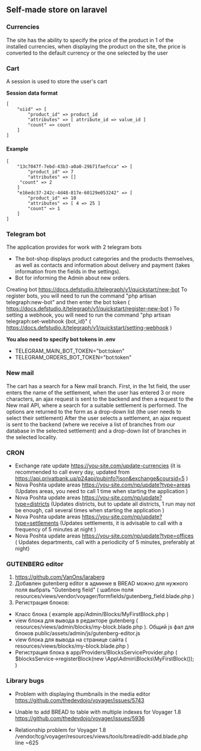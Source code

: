 ## Self-made store on laravel

### Currencies

The site has the ability to specify the price of the product in 1 of the installed currencies, when displaying the product on the site, the price
is converted to the default currency or the one selected by the user

### Cart

A session is used to store the user's cart

**Session data format**

```
[
    "uiid" => [
        "product_id" => product_id
        "attributes" => [ attribute_id => value_id ]
        "count" => count
    ]
]
```

#### Example

```
[
    "13c7047f-7ebd-43b3-a0a0-29b71faefcca" => [
        "product_id" => 7
        "attributes" => []
     "count" => 2
    ]
    "e16edc37-242c-4d48-817e-60129e053242" => [
        "product_id" => 10
        "attributes" => [ 4 => 25 ]
        "count" => 1
    ]
]
```

### Telegram bot

The application provides for work with 2 telegram bots

- The bot-shop displays product categories and the products themselves, as well as contacts and information about delivery and payment (takes
  information from the fields in the settings).
- Bot for informing the Admin about new orders.

Creating bot https://docs.defstudio.it/telegraph/v1/quickstart/new-bot
To register bots, you will need to run the command "php artisan telegraph:new-bot" and then enter the bot token ( https://docs.defstudio.it/telegraph/v1/quickstart/register-new-bot )
To setting a webhook, you will need to run the command "php artisan telegraph:set-webhook {bot_id}" ( https://docs.defstudio.it/telegraph/v1/quickstart/setting-webhook )

**You also need to specify bot tokens in .env**

- TELEGRAM_MAIN_BOT_TOKEN="bot:token"
- TELEGRAM_ORDERS_BOT_TOKEN="bot:token"

### New mail

The cart has a search for a New mail branch. First, in the 1st field, the user enters the name of the settlement,
when the user has entered 3 or more characters, an ajax request is sent to the backend and then a request to the New mail API, where a search for a suitable settlement is performed. The options are returned to the form as a drop-down list (the user
needs to select their settlement)
After the user selects a settlement, an ajax request is sent to the backend (where we receive a list of branches from
our database in the selected settlement) and a drop-down list of branches in the selected locality.

### CRON

- Exchange rate update https://you-site.com/update-currencies (it is recommended to call every day, updated
  from https://api.privatbank.ua/p24api/pubinfo?json&exchange&coursid=5 )
- Nova Poshta update areas https://you-site.com/np/update?type=areas (Updates areas, you need to call 1 time when starting the application )
- Nova Poshta update areas https://you-site.com/np/update?type=districts (Updates districts, but to update
  all districts, 1 run may not be enough, call several times when starting the application )
- Nova Poshta update areas https://you-site.com/np/update?type=settlements (Updates settlements,
  it is advisable to call with a frequency of 5 minutes at night )
- Nova Poshta update areas https://you-site.com/np/update?type=offices ( Updates departments, call with
  a periodicity of 5 minutes, preferably at night)

### GUTENBERG editor

1) https://github.com/VanOns/laraberg
2) Добавлен gutenberg editor в админке в BREAD можно для нужного поля выбрать "Gutenberg field" ( шаблон поля resources/views/vendor/voyager/formfields/gutenberg_field.blade.php )
3) Регистрация блоков:
 - Класс блока ( example app/Admin/Blocks/MyFirstBlock.php )
 - view блока для вывода в редакторе gutenberg ( resources/views/admin/blocks/my-block.blade.php ). Общий js фал для блоков public/assets/admin/js/gutenberg-editor.js
 - view блока для вывода на странице сайта  ( resources/views/blocks/my-block.blade.php )
 - Регистрация блока в app/Providers/BlocksServiceProvider.php (  $blocksService->registerBlock(new \App\Admin\Blocks\MyFirstBlock()); )

### Library bugs

- Problem with displaying thumbnails in the media editor https://github.com/thedevdojo/voyager/issues/5743

- Unable to add BREAD to table with multiple indexes for Voyager 1.8 https://github.com/thedevdojo/voyager/issues/5936

- Relationship problem for Voyager 1.8 /vendor/tcg/voyager/resources/views/tools/bread/edit-add.blade.php line ~625
